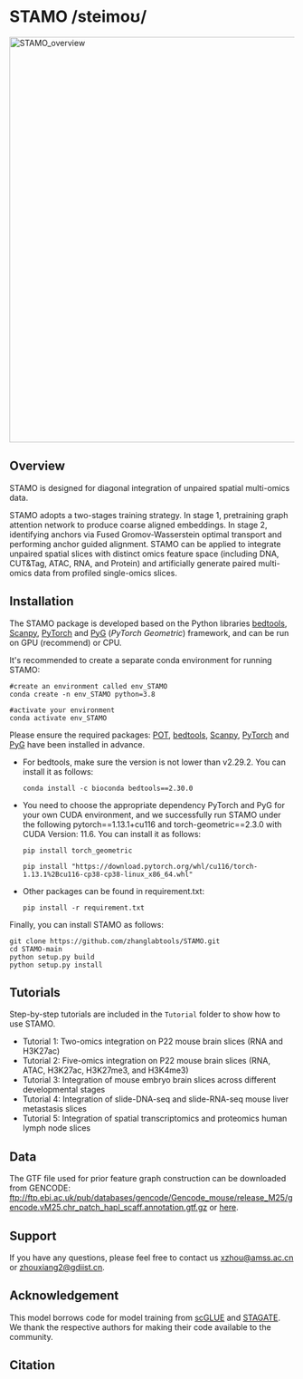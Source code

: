 # STAMO /steimoʊ/

<img width="1372" height="716" alt="STAMO_overview" src="https://github.com/user-attachments/assets/2ad9d19a-eeb2-4a30-82a9-a7be26c7f5ab" />


## Overview

STAMO is designed for diagonal integration of unpaired spatial multi-omics data.

STAMO adopts a two-stages training strategy. In stage 1, pretraining graph attention network to produce coarse aligned embeddings. In stage 2, identifying anchors via Fused Gromov-Wasserstein optimal transport and performing anchor guided alignment. STAMO can be applied to integrate unpaired spatial slices with distinct omics feature space (including DNA, CUT&Tag, ATAC, RNA, and Protein) and artificially generate paired multi-omics data from profiled single-omics slices.



## Installation
The STAMO package is developed based on the Python libraries [bedtools](https://anaconda.org/bioconda/bedtools), [Scanpy](https://scanpy.readthedocs.io/en/stable/), [PyTorch](https://pytorch.org/) and [PyG](https://github.com/pyg-team/pytorch_geometric) (*PyTorch Geometric*) framework, and can be run on GPU (recommend) or CPU.

It's recommended to create a separate conda environment for running STAMO:

```
#create an environment called env_STAMO
conda create -n env_STAMO python=3.8

#activate your environment
conda activate env_STAMO
```

Please ensure the required packages: [POT](https://pythonot.github.io/), [bedtools](https://anaconda.org/bioconda/bedtools), [Scanpy](https://scanpy.readthedocs.io/en/stable/), [PyTorch](https://pytorch.org/) and [PyG](https://github.com/pyg-team/pytorch_geometric) have been installed in advance.

- For bedtools, make sure the version is not lower than v2.29.2. You can install it as follows:

  ```
  conda install -c bioconda bedtools==2.30.0
  ```

- You need to choose the appropriate dependency PyTorch and PyG for your own CUDA environment, and we successfully run STAMO under the following pytorch==1.13.1+cu116 and torch-geometric==2.3.0 with CUDA Version: 11.6. You can install it as follows:

  ```
  pip install torch_geometric
  
  pip install "https://download.pytorch.org/whl/cu116/torch-1.13.1%2Bcu116-cp38-cp38-linux_x86_64.whl"
  ```

- Other packages can be found in requirement.txt:

  ```
  pip install -r requirement.txt
  ```



Finally, you can install STAMO as follows:

```
git clone https://github.com/zhanglabtools/STAMO.git
cd STAMO-main
python setup.py build
python setup.py install
```



## Tutorials

Step-by-step tutorials are included in the `Tutorial` folder to show how to use STAMO. 

- Tutorial 1: Two-omics integration on P22 mouse brain slices (RNA and H3K27ac)
- Tutorial 2: Five-omics integration on P22 mouse brain slices (RNA, ATAC, H3K27ac, H3K27me3, and H3K4me3)
- Tutorial 3: Integration of mouse embryo brain slices across different developmental stages
- Tutorial 4: Integration of slide-DNA-seq and slide-RNA-seq mouse liver metastasis slices
- Tutorial 5: Integration of spatial transcriptomics and proteomics human lymph node slices


## Data

The GTF file used for prior feature graph construction can be downloaded from GENCODE: ftp://ftp.ebi.ac.uk/pub/databases/gencode/Gencode_mouse/release_M25/gencode.vM25.chr_patch_hapl_scaff.annotation.gtf.gz or [here](https://drive.google.com/file/d/1sHA15AAuwieKfukjuXcTKe4UrKVunRn3/view?usp=sharing).


## Support

If you have any questions, please feel free to contact us [xzhou@amss.ac.cn](mailto:xzhou@amss.ac.cn) or zhouxiang2@gdiist.cn. 




## Acknowledgement
This model borrows code for model training from [scGLUE](https://github.com/gao-lab/GLUE) and [STAGATE](https://github.com/zhanglabtools/STAGATE). We thank the respective authors for making their code available to the community.



## Citation



